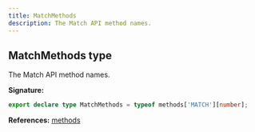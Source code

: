 ```yaml
---
title: MatchMethods
description: The Match API method names.
---
```


## MatchMethods type

The Match API method names.

**Signature:**

```ts
export declare type MatchMethods = typeof methods['MATCH'][number];
```

**References:** [methods](/api/methods.md)

